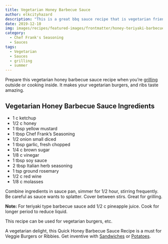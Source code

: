 ```yaml
---
title: Vegetarian Honey Barbecue Sauce
author: elkcityhazard
description: "This is a great bbq sauce recipe that is vegetarian friendly. It's also great for honey barbeque wings."
date: 2019-12-10
img: images/recipes/featured-images/frontmatter/honey-teriyaki-barbecue-sauce-homemade.jpg
category:
  - Chef Frank's Seasoning
  - Sauces
tags: 
  - Vegetarian
  - Sauces
  - grilling
  - summer
---
```

Prepare this vegetarian honey barbecue sauce recipe when you&#8217;re [grilling][1] outside or cooking inside. It makes your vegetarian burgers, and ribs taste amazing.

## Vegetarian Honey Barbecue Sauce Ingredients

  * 1 c ketchup
  * 1/2 c honey
  * 1 tbsp yellow mustard
  * 1 tbsp Chef Frank&#8217;s Seasoning
  * 1/2 onion small diced
  * 1 tbsp garlic, fresh chopped
  * 1/4 c brown sugar
  * 1/8 c vinegar
  * 1 tbsp soy sauce
  * 2 tbsp Italian herb seasoning
  * 1 tsp ground rosemary
  * 1/2 c red wine
  * 1/8 c molasses

Combine ingredients in sauce pan, simmer for 1/2 hour, stirring frequently. Be careful as sauce wants to splatter. Cover between stirs. Great for grilling.

**Note:** For teriyaki type barbecue sauce add 1/2 c pineapple juice. Cook for longer period to reduce liquid.

This recipe can be used for vegetarian burgers, etc.

A vegetarian delight, this Quick Honey Barbecue Sauce Recipe is a must for Veggie Burgers or Ribbies. Get inventive with [Sandwiches][2] or [Potatoes][3].

 [1]: /wordpress/grilling-cookouts-and-barbecues/
 [2]: /wordpress/sandwich-recipes/
 [3]: /wordpress/recipes-for-special-occasions-and-events/easy-twice-baked-potato/